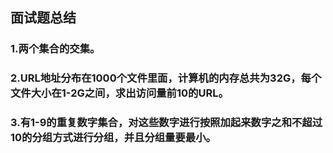 ## 面试题总结
### 1.两个集合的交集。
### 2.URL地址分布在1000个文件里面，计算机的内存总共为32G，每个文件大小在1-2G之间，求出访问量前10的URL。
### 3.有1-9的重复数字集合，对这些数字进行按照加起来数字之和不超过10的分组方式进行分组，并且分组量要最小。

